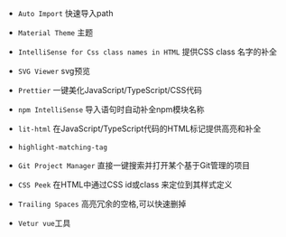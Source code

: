 - `Auto Import`  快速导入path

- `Material Theme` 主题

- `IntelliSense for Css class names in HTML` 提供CSS class 名字的补全

- `SVG Viewer`  svg预览

- `Prettier` 一键美化JavaScript/TypeScript/CSS代码

- `npm IntelliSense`  导入语句时自动补全npm模块名称 

- `lit-html` 在JavaScript/TypeScript代码的HTML标记提供高亮和补全 

- `highlight-matching-tag`

- `Git Project Manager` 直接一键搜索并打开某个基于Git管理的项目

- `CSS Peek` 在HTML中通过CSS id或class 来定位到其样式定义

- `Trailing Spaces` 高亮冗余的空格,可以快速删掉

- `Vetur vue`工具